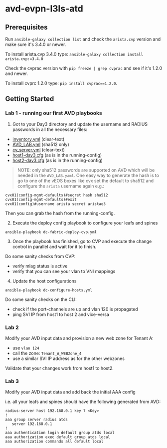 # avd-evpn-l3ls-atd

## Prerequisites

Run `ansible-galaxy collection list` and check the `arista.cvp` version and make sure it's 3.4.0 or
newer. 

To install arista.cvp 3.4.0 type: `ansible-galaxy collection install arista.cvp:=3.4.0`

Check the cvprac version with `pip freeze | grep cvprac` and see if it's 1.2.0 and newer. 

To install cvprc 1.2.0 type: `pip install cvprac==1.2.0`.
## Getting Started

### Lab 1 - running our first AVD playbooks

1. Got to your Day3 directory and update the username and RADIUS passwords in all the necessary files:
- [inventory.yml](./inventory.yml) (clear-text)
- [AVD_LAB.yml](./group_vars/AVD_LAB.yml) (sha512 only)
- [cv_server.yml](./host_vars/cv_server.yml) (clear-text)
- [host1-day3.cfg](./configlets/host1-day3.cfg) (as is in the running-config)
- [host2-day3.cfg](./configlets/host2-day3.cfg) (as is in the running-config)

> NOTE: only sha512 passwords are supported on AVD which will be needed in the `AVD_LAB.yaml`. 
> One easy way to generate the hash is to go to one of the vEOS boxes like cvx set the default to sha512
> and configure the `arista` username again
> e.g.: 

```cvx01(config)#management defaults 
cvx01(config-mgmt-defaults)#secret hash sha512 
cvx01(config-mgmt-defaults)#exit
cvx01(config)#username arista secret aristae3
```

Then you can grab the hash from the running-config.

2. Execute the deploy config playbook to configure your leafs and spines

`ansible-playbook dc-fabric-deploy-cvp.yml`

3. Once the playbook has finished, go to CVP and execute the change control in parallel and wait for 
it to finish.

Do some sanity checks from CVP:
- verify mlag status is active
- verify that you can see your vlan to VNI mappings


4. Update the host configurations

`ansible-playbook dc-configure-hosts.yml`

Do some sanity checks on the CLI:
- check if the port-channels are up and vlan 120 is propagated
- ping SVI IP from host1 to host 2 and vice-versa

### Lab 2

Modify your AVD input data and provision a new web zone for Tenant A:
- use `vlan 124`
- call the zone: `Tenant_A_WEBZone_4`
- use a similar SVI IP address as for the other webzones

Validate that your changes work from host1 to host2.

### Lab 3

Modify your AVD input data and add back the initial AAA config

i.e. all your leafs and spines should have the following generated from AVD:

```
radius-server host 192.168.0.1 key 7 <Key>
!
aaa group server radius atds
   server 192.168.0.1
!
aaa authentication login default group atds local
aaa authorization exec default group atds local
aaa authorization commands all default local
```
